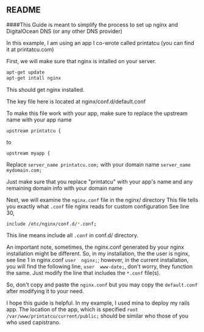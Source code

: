 README
-----

####This Guide is meant to simplify the process to set up nginx and DigitalOcean DNS (or any other DNS provider)

In this example, I am using an app I co-wrote called printatcu (you can find it at printatcu.com)

First, we will make sure that nginx is intalled on your server.
```bash
apt-get update
apt-get intall nginx
```
This should get nginx installed.

The key file here is located at nginx/conf.d/default.conf

To make this file work with your app, make sure to replace the upstream name with your app name

``upstream printatcu {``

to

``upstream myapp {``

Replace ``server_name printatcu.com;`` with your domain name ``server_name mydomain.com;``

Just make sure that you replace "printatcu" with your app's name and any remaining domain info with your domain name

Next, we will examine the ``nginx.conf`` file in the nginx/ directory
This file tells you exactly what ``.conf`` file nginx reads for custom configuration
See line 30,
```bash
include /etc/nginx/conf.d/*.conf;
```
This line means include all ``.conf`` in conf.d/ directory.

An important note, sometimes, the nginx.conf generated by your nginx installation might be different. So, in my installation, the the user is nginx, see line 1 in nginx.conf ``user  nginx;``; however, in the current installation, you will find the following line, ```user  www-date;```, don't worry, they function the same. Just modify the line that includes the ``*.conf`` file(s).

So, don't copy and paste the ``nginx.conf`` but you may copy the ``default.conf`` after modifying it to your need.

I hope this guide is helpful. In my example, I used mina to deploy my rails app. The location of the app, which is specified ``root /var/www/printatcu/current/public;`` should be similar who those of you who used capistrano.




